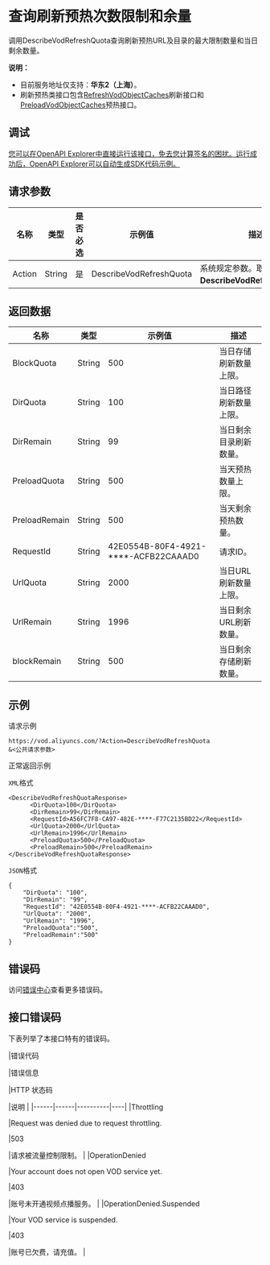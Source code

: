 # 查询刷新预热次数限制和余量

调用DescribeVodRefreshQuota查询刷新预热URL及目录的最大限制数量和当日剩余数量。

**说明：**

-   目前服务地址仅支持：**华东2（上海）**。
-   刷新预热类接口包含[RefreshVodObjectCaches](~~69215~~)刷新接口和[PreloadVodObjectCaches](~~69211~~)预热接口。

## 调试

[您可以在OpenAPI Explorer中直接运行该接口，免去您计算签名的困扰。运行成功后，OpenAPI Explorer可以自动生成SDK代码示例。](https://api.aliyun.com/#product=vod&api=DescribeVodRefreshQuota&type=RPC&version=2017-03-21)

## 请求参数

|名称|类型|是否必选|示例值|描述|
|--|--|----|---|--|
|Action|String|是|DescribeVodRefreshQuota|系统规定参数。取值：**DescribeVodRefreshQuota**。 |

## 返回数据

|名称|类型|示例值|描述|
|--|--|---|--|
|BlockQuota|String|500|当日存储刷新数量上限。 |
|DirQuota|String|100|当日路径刷新数量上限。 |
|DirRemain|String|99|当日剩余目录刷新数量。 |
|PreloadQuota|String|500|当天预热数量上限。 |
|PreloadRemain|String|500|当天剩余预热数量。 |
|RequestId|String|42E0554B-80F4-4921-\*\*\*\*-ACFB22CAAAD0|请求ID。 |
|UrlQuota|String|2000|当日URL刷新数量上限。 |
|UrlRemain|String|1996|当日剩余URL刷新数量。 |
|blockRemain|String|500|当日剩余存储刷新数量。 |

## 示例

请求示例

```
https://vod.aliyuncs.com/?Action=DescribeVodRefreshQuota
&<公共请求参数>
```

正常返回示例

`XML`格式

```
<DescribeVodRefreshQuotaResponse>
      <DirQuota>100</DirQuota>
      <DirRemain>99</DirRemain>
      <RequestId>A56FC7F8-CA97-482E-****-F77C2135BD22</RequestId>
      <UrlQuota>2000</UrlQuota>
      <UrlRemain>1996</UrlRemain>
      <PreloadQuota>500</PreloadQuota>
      <PreloadRemain>500</PreloadRemain>
</DescribeVodRefreshQuotaResponse>
```

`JSON`格式

```
{
    "DirQuota": "100",
    "DirRemain": "99",
    "RequestId": "42E0554B-80F4-4921-****-ACFB22CAAAD0",
    "UrlQuota": "2000",
    "UrlRemain": "1996",
    "PreloadQuota":"500",
    "PreloadRemain":"500"
}
```

## 错误码

访问[错误中心](https://error-center.alibabacloud.com/status/product/vod)查看更多错误码。

## 接口错误码

下表列举了本接口特有的错误码。

|错误代码

|错误信息

|HTTP 状态码

|说明 |
|------|------|----------|----|
|Throttling

|Request was denied due to request throttling.

|503

|请求被流量控制限制。 |
|OperationDenied

|Your account does not open VOD service yet.

|403

|账号未开通视频点播服务。 |
|OperationDenied.Suspended

|Your VOD service is suspended.

|403

|账号已欠费，请充值。 |

